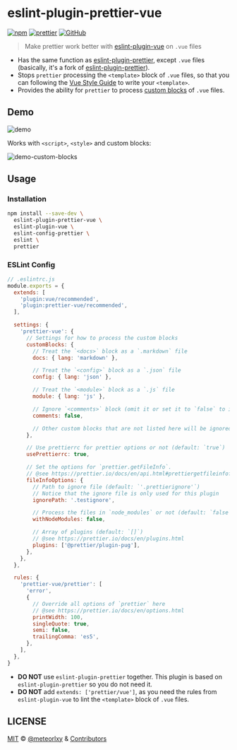 # eslint-plugin-prettier-vue

[![npm](https://img.shields.io/npm/v/eslint-plugin-prettier-vue)](https://www.npmjs.com/package/eslint-plugin-prettier-vue)
[![prettier](https://img.shields.io/badge/code%20style-prettier-blue)](https://github.com/prettier/prettier)
[![GitHub](https://img.shields.io/github/license/meteorlxy/eslint-plugin-prettier-vue)](https://github.com/meteorlxy/eslint-plugin-prettier-vue/blob/master/LICENSE)

> Make prettier work better with [eslint-plugin-vue](https://github.com/vuejs/eslint-plugin-vue) on `.vue` files

- Has the same function as [eslint-plugin-prettier](https://github.com/prettier/eslint-plugin-prettier), except `.vue` files (basically, it's a fork of [eslint-plugin-prettier](https://github.com/prettier/eslint-plugin-prettier)).
- Stops `prettier` processing the `<template>` block of `.vue` files, so that you can following the [Vue Style Guide](https://vuejs.org/v2/style-guide/) to write your `<template>`.
- Provides the ability for `prettier` to process [custom blocks](https://vue-loader.vuejs.org/guide/custom-blocks.html) of `.vue` files.

## Demo

![demo](https://user-images.githubusercontent.com/18205362/62232051-e31af700-b3f7-11e9-8bd4-bd7805bfbca0.gif)

Works with `<script>`, `<style>` and custom blocks:

![demo-custom-blocks](https://user-images.githubusercontent.com/18205362/62407420-f80bac00-b5ea-11e9-8cd9-77e2e55cb16c.gif)

## Usage

### Installation

```sh
npm install --save-dev \
  eslint-plugin-prettier-vue \
  eslint-plugin-vue \
  eslint-config-prettier \
  eslint \
  prettier
```

### ESLint Config

```js
// .eslintrc.js
module.exports = {
  extends: [
    'plugin:vue/recommended',
    'plugin:prettier-vue/recommended',
  ],

  settings: {
    'prettier-vue': {
      // Settings for how to process the custom blocks
      customBlocks: {
        // Treat the `<docs>` block as a `.markdown` file
        docs: { lang: 'markdown' },

        // Treat the `<config>` block as a `.json` file
        config: { lang: 'json' },

        // Treat the `<module>` block as a `.js` file
        module: { lang: 'js' },

        // Ignore `<comments>` block (omit it or set it to `false` to ignore the block)
        comments: false,

        // Other custom blocks that are not listed here will be ignored, too
      },

      // Use prettierrc for prettier options or not (default: `true`)
      usePrettierrc: true,

      // Set the options for `prettier.getFileInfo`.
      // @see https://prettier.io/docs/en/api.html#prettiergetfileinfofilepath-options
      fileInfoOptions: {
        // Path to ignore file (default: `'.prettierignore'`)
        // Notice that the ignore file is only used for this plugin
        ignorePath: '.testignore',

        // Process the files in `node_modules` or not (default: `false`)
        withNodeModules: false,

        // Array of plugins (default: `[]`)
        // @see https://prettier.io/docs/en/plugins.html
        plugins: ['@prettier/plugin-pug'],
      },
    },
  },

  rules: {
    'prettier-vue/prettier': [
      'error',
      {
        // Override all options of `prettier` here
        // @see https://prettier.io/docs/en/options.html
        printWidth: 100,
        singleQuote: true,
        semi: false,
        trailingComma: 'es5',
      },
    ],
  },
}
```

- __DO NOT__ use `eslint-plugin-prettier` together. This plugin is based on `eslint-plugin-prettier` so you do not need it.
- __DO NOT__ add `extends: ['prettier/vue']`, as you need the rules from `eslint-plugin-vue` to lint the `<template>` block of `.vue` files.

## LICENSE

[MIT](https://github.com/meteorlxy/eslint-plugin-prettier-vue/blob/master/LICENSE) &copy; [@meteorlxy](https://github.com/meteorlxy) & [Contributors](https://github.com/meteorlxy/eslint-plugin-prettier-vue/graphs/contributors)
